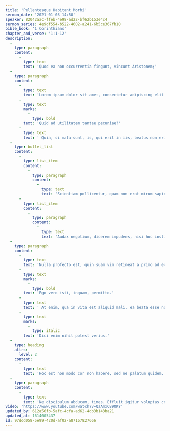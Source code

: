 ```yaml
---
title: 'Pellentesque Habitant Morbi'
sermon_date: '2021-01-03 14:50'
speaker: 82042aac-ffeb-4e98-ad22-bf62b153e4c4
sermon_series: 4e9df554-b522-4602-a241-6b5ce367fb10
bible_book: '1 Corinthians'
chapter_and_verse: '1:1-12'
description:
  -
    type: paragraph
    content:
      -
        type: text
        text: 'Quod ea non occurrentia fingunt, vincunt Aristonem;'
  -
    type: paragraph
    content:
      -
        type: text
        text: 'Lorem ipsum dolor sit amet, consectetur adipiscing elit. '
      -
        type: text
        marks:
          -
            type: bold
        text: 'Quid ad utilitatem tantae pecuniae?'
      -
        type: text
        text: ' Quia, si mala sunt, is, qui erit in iis, beatus non erit. Ut in geometria, prima si dederis, danda sunt omnia. Non minor, inquit, voluptas percipitur ex vilissimis rebus quam ex pretiosissimis. Non enim quaero quid verum, sed quid cuique dicendum sit. Nobis Heracleotes ille Dionysius flagitiose descivisse videtur a Stoicis propter oculorum dolorem. Duo Reges: constructio interrete.'
  -
    type: bullet_list
    content:
      -
        type: list_item
        content:
          -
            type: paragraph
            content:
              -
                type: text
                text: 'Scientiam pollicentur, quam non erat mirum sapientiae cupido patria esse cariorem.'
      -
        type: list_item
        content:
          -
            type: paragraph
            content:
              -
                type: text
                text: 'Audax negotium, dicerem impudens, nisi hoc institutum postea translatum ad philosophos nostros esset.'
  -
    type: paragraph
    content:
      -
        type: text
        text: 'Nulla profecto est, quin suam vim retineat a primo ad extremum. '
      -
        type: text
        marks:
          -
            type: bold
        text: 'Ego vero isti, inquam, permitto.'
      -
        type: text
        text: ' At enim, qua in vita est aliquid mali, ea beata esse non potest. Iam id ipsum absurdum, maximum malum neglegi. Videsne ut, quibus summa est in voluptate, perspicuum sit quid iis faciendum sit aut non faciendum? Quid in isto egregio tuo officio et tanta fide-sic enim existimo-ad corpus refers? Utinam quidem dicerent alium alio beatiorem! Iam ruinas videres. Commoda autem et incommoda in eo genere sunt, quae praeposita et reiecta diximus; '
      -
        type: text
        marks:
          -
            type: italic
        text: 'Dici enim nihil potest verius.'
  -
    type: heading
    attrs:
      level: 2
    content:
      -
        type: text
        text: 'Hoc est non modo cor non habere, sed ne palatum quidem.'
  -
    type: paragraph
    content:
      -
        type: text
        text: 'Ne discipulum abducam, times. Effluit igitur voluptas corporis et prima quaeque avolat saepiusque relinquit causam paenitendi quam recordandi. Aeque enim contingit omnibus fidibus, ut incontentae sint. Itaque primos congressus copulationesque et consuetudinum instituendarum voluntates fieri propter voluptatem; Isto modo ne improbos quidem, si essent boni viri. Propter nos enim illam, non propter eam nosmet ipsos diligimus. Qui enim voluptatem ipsam contemnunt, iis licet dicere se acupenserem maenae non anteponere. Eodem modo is enim tibi nemo dabit, quod, expetendum sit, id esse laudabile.'
video: 'https://www.youtube.com/watch?v=QaAmxC89OKY'
updated_by: 612a56fb-5afc-4cfa-ad62-4db3b143ba21
updated_at: 1614005437
id: 97ddd058-5e99-420d-af02-a87167827666
---
```

